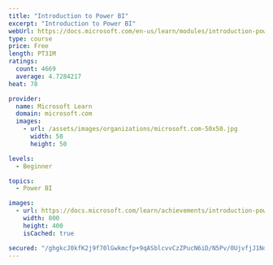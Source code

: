 ```yaml
---
title: "Introduction to Power BI"
excerpt: "Introduction to Power BI"
webUrl: https://docs.microsoft.com/en-us/learn/modules/introduction-power-bi/
type: course
price: Free
length: PT31M
ratings:
  count: 4669
  average: 4.7284217
heat: 78

provider:
  name: Microsoft Learn
  domain: microsoft.com
  images:
    - url: /assets/images/organizations/microsoft.com-50x50.jpg
      width: 50
      height: 50

levels:
  - Beginner

topics:
  - Power BI

images:
  - url: https://docs.microsoft.com/learn/achievements/introduction-power-bi-social.png
    width: 800
    height: 400
    isCached: true

secured: "/ghgkcJ0kfK2j9f70lGwkmcfp+9qASblcvvCzZPucN6iD/N5Pv/0UjvfjJ1NdsRgK98J0b9Oj/9LY4LKMeJlRdniUVL3cvDk6wckJhtee/4i4y0MMQOHzp1HqV1yHseiyfXH2J5HMtgN0rKTDQ7ZvxQcbtK5lRu+Fa0gLJYJ1n/hNDO6ByiC9tOGD3Kp74X+ziO5wZBp5up/ICOU/KIpsX/AlinHsTiDUZJYYnSGkRiDXWccEpadB0L4vic2RxE1pCgvVmejmUYXmFm6Huw+wsHaMHyBNJo5gKFVeEIZnOOku4qI4OFn6utwAbwxipIjfmZUlkenAcfkhcWVM3GEJ850TnUfcecXMXuFa8BHh2ZJotQoY7Ryq2u3SRST54KMc+Ma50g2vx0A3GJNYUhz/msgd9+sfqOuAC4lnPwCQC8=;+xGCyniDn5umBwVvXnNpnw=="
---
```


